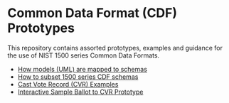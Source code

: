 # Common Data Format (CDF) Prototypes

This repository contains assorted prototypes, examples and guidance for the use of NIST 1500 series Common Data Formats.

- [How models (UML) are mapped to schemas](mapping.md)
- [How to subset 1500 series CDF schemas](./subset/SUBSET.md)
- [Cast Vote Record (CVR) Examples](CVR/EXAMPLES.md)
- [Interactive Sample Ballot to CVR Prototype](CVR/xdp)